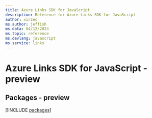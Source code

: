 ```yaml
---
title: Azure Links SDK for JavaScript
description: Reference for Azure Links SDK for JavaScript
author: xirzec
ms.author: jeffish
ms.data: 04/12/2023
ms.topic: reference
ms.devlang: javascript
ms.service: links
---
```

# Azure Links SDK for JavaScript - preview
## Packages - preview
[!INCLUDE [packages](links-index.md)]